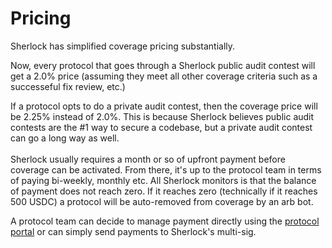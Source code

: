 # Pricing

Sherlock has simplified coverage pricing substantially.&#x20;

Now, every protocol that goes through a Sherlock public audit contest will get a 2.0% price (assuming they meet all other coverage criteria such as a successeful fix review, etc.)

If a protocol opts to do a private audit contest, then the coverage price will be 2.25% instead of 2.0%. This is because Sherlock believes public audit contests are the #1 way to secure a codebase, but a private audit contest can go a long way as well. \
\
Sherlock usually requires a month or so of upfront payment before coverage can be activated. From there, it's up to the protocol team in terms of paying bi-weekly, monthly etc. All Sherlock monitors is that the balance of payment does not reach zero. If it reaches zero (technically if it reaches 500 USDC) a protocol will be auto-removed from coverage by an arb bot.&#x20;

A protocol team can decide to manage payment directly using the [protocol portal](https://app.sherlock.xyz/protocols/balance) or can simply send payments to Sherlock's multi-sig.
